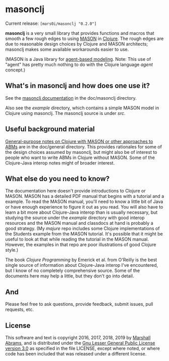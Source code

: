 masonclj
===

Current release: `[mars0i/masonclj "0.2.0"]`


**masonclj** is a very small library that provides functions and macros
that smooth a few rough edges to using
[MASON](https://cs.gmu.edu/~eclab/projects/mason) in
[Clojure](https://clojure.org).  The rough edges are due to
reasonable design choices by Clojure and MASON architects; masonclj
makes some available workarounds easier to use.

(MASON is a Java library for [agent-based
modeling](https://en.wikipedia.org/wiki/Agent-based_model).  Note: This
use of "agent" has pretty much nothing to do with the Clojure language
*agent* concept.)

## What's in masonclj and how does one use it?

See the [masonclj
documentation](https://github.com/mars0i/masonclj/blob/master/doc/masonclj/README.md)
in the doc/masonclj directory.

Also see the *example* directory, which contains a simple MASON model in
Clojure using masonclj.  The masonclj source is under *src*.

## Useful background material

[General-purpose notes on Clojure with MASON or other approaches to
ABMs](https://github.com/mars0i/masonclj/blob/master/doc/general/README.md)
are in the doc/general directory.  This provides rationales for some of
the design choices assumed by masonclj, but might also be of interest
to people who want to write ABMs in Clojure without MASON.  Some of
the Clojure-Java interop notes might of broader interest.

## What else do you need to know?

The documentation here doesn't provide introductions to Clojure or
MASON.  MASON has a detailed PDF manual that begins with a tutorial
and a example. To read the MASON manual, you'll need to know a little
bit of Java or have enough experience to figure it out as you read.
You will also have to learn a bit more about Clojure-Java interop than
is usually necessary, but studying the source under the *example*
directory with good interop resources and the MASON manual and
classdocs at hand is probably a good strategy.  (My *majure* repo
includes some Clojure implementations of the Students example from the
MASON tutorial.  It's possible that it might be useful to look at that
while reading the tutorial in the MASON manual. However, the examples
in that repo are poor illustrations of good Clojure style.)

The book <em>Clojure Programming</em> by Emerick et al.  from O'Reilly
is the best single source of information about Clojure-Java interop I've
encountered, but I know of no completely comprehensive source.
Some of the documents here may help a little, but they don't go into detail.

## And

Please feel free to ask questions, provide feedback, submit issues,
pull requests, etc.

## License

This software and text is copyright 2016, 2017, 2018, 2019 by [Marshall
Abrams](http://members.logical.net/~marshall/), and is distributed under
the [Gnu Lesser General Public License version
3.0](https://www.gnu.org/licenses/lgpl.html) as specified in the file
LICENSE, except where noted, or where code has been included that was
released under a different license.
